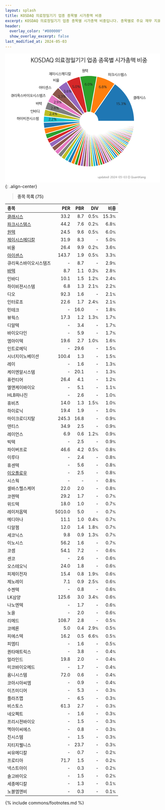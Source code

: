 ```yaml
---
layout: splash
title: KOSDAQ 의료정밀기기 업종 종목별 시가총액 비중
excerpt: KOSDAQ 의료정밀기기 업종 종목별 시가총액 비중입니다. 종목별로 주요 재무 지표를 함께 표시합니다.
header:
  overlay_color: "#800000"
  show_overlay_excerpt: false
last_modified_at: 2024-05-03
---
```



![KOSDAQ 의료정밀기기 업종 종목별 시가총액 비중](/stats/sector/images/kosdaq_업종_의료정밀기기_종목.png){: .align-center}


> **종목 목록 (75)**<a id="list"></a>

| **종목** | **PER** | **PBR** | **DIV** | **비중** |
| :------- | ------: | ------: | ------: | -------: |
| [클래시스](/214150/) | 33.2 | 8.7 | 0.5<small>%</small> | 15.3<small>%</small> |
| [파크시스템스](/140860/) | 44.2 | 7.6 | 0.2<small>%</small> | 6.8<small>%</small> |
| [원텍](/336570/) | 24.5 | 9.6 | 0.5<small>%</small> | 6.0<small>%</small> |
| [제이시스메디칼](/287410/) | 31.9 | 8.3 | - | 5.0<small>%</small> |
| 비올 | 26.4 | 9.9 | 0.2<small>%</small> | 3.6<small>%</small> |
| [아이센스](/099190/) | 143.7 | 1.9 | 0.5<small>%</small> | 3.3<small>%</small> |
| 큐리옥스바이오시스템즈 | - | 8.7 | - | 2.9<small>%</small> |
| [바텍](/043150/) | 8.7 | 1.1 | 0.3<small>%</small> | 2.8<small>%</small> |
| 인바디 | 10.1 | 1.5 | 1.2<small>%</small> | 2.4<small>%</small> |
| 하이비젼시스템 | 6.8 | 1.3 | 2.1<small>%</small> | 2.2<small>%</small> |
| 디오 | 92.3 | 1.6 | - | 2.1<small>%</small> |
| 인터로조 | 22.6 | 1.7 | 2.4<small>%</small> | 2.1<small>%</small> |
| 민테크 | - | 16.0 | - | 1.8<small>%</small> |
| 뷰웍스 | 17.3 | 1.2 | 1.3<small>%</small> | 1.7<small>%</small> |
| 디알텍 | - | 3.4 | - | 1.7<small>%</small> |
| 바이오다인 | - | 5.9 | - | 1.7<small>%</small> |
| 엠아이텍 | 19.6 | 2.7 | 1.0<small>%</small> | 1.6<small>%</small> |
| 인트로메딕 | - | 29.6 | - | 1.5<small>%</small> |
| 시너지이노베이션 | 100.4 | 1.3 | - | 1.5<small>%</small> |
| 레이 | - | 1.6 | - | 1.3<small>%</small> |
| 케이엔알시스템 | - | 20.1 | - | 1.3<small>%</small> |
| 퓨런티어 | 26.4 | 4.1 | - | 1.2<small>%</small> |
| 엘앤케이바이오 | - | 5.1 | - | 1.1<small>%</small> |
| HLB파나진 | - | 2.6 | - | 1.0<small>%</small> |
| 휴비츠 | 14.0 | 1.3 | 1.5<small>%</small> | 1.0<small>%</small> |
| 하이로닉 | 19.4 | 1.9 | - | 1.0<small>%</small> |
| 마이크로디지탈 | 245.3 | 16.8 | - | 0.9<small>%</small> |
| 덴티스 | 34.9 | 2.5 | - | 0.9<small>%</small> |
| 레이언스 | 6.9 | 0.6 | 1.2<small>%</small> | 0.9<small>%</small> |
| 빅텍 | - | 2.5 | - | 0.9<small>%</small> |
| 파이버프로 | 46.6 | 4.2 | 0.5<small>%</small> | 0.8<small>%</small> |
| 이루다 | - | 2.4 | - | 0.8<small>%</small> |
| 휴센텍 | - | 5.6 | - | 0.8<small>%</small> |
| [이오플로우](/294090/) | - | 2.5 | - | 0.8<small>%</small> |
| 시스웍 | - | - | - | 0.8<small>%</small> |
| 셀바스헬스케어 | 22.0 | 2.0 | - | 0.8<small>%</small> |
| 코렌텍 | 29.2 | 1.7 | - | 0.7<small>%</small> |
| 위드텍 | 18.0 | 1.0 | - | 0.7<small>%</small> |
| 레이저옵텍 | 5010.0 | 5.0 | - | 0.7<small>%</small> |
| 메디아나 | 11.1 | 1.0 | 0.4<small>%</small> | 0.7<small>%</small> |
| 디알젬 | 12.0 | 1.4 | 1.8<small>%</small> | 0.7<small>%</small> |
| 세코닉스 | 9.8 | 0.9 | 1.3<small>%</small> | 0.7<small>%</small> |
| 이노시스 | 56.2 | 1.6 | - | 0.7<small>%</small> |
| 코셈 | 54.1 | 7.2 | - | 0.6<small>%</small> |
| 센코 | - | 2.6 | - | 0.6<small>%</small> |
| 오스테오닉 | 24.0 | 1.8 | - | 0.6<small>%</small> |
| 피제이전자 | 15.4 | 0.8 | 1.9<small>%</small> | 0.6<small>%</small> |
| 제노레이 | 7.1 | 0.9 | 2.5<small>%</small> | 0.6<small>%</small> |
| 수젠텍 | - | 0.8 | - | 0.6<small>%</small> |
| LK삼양 | 125.6 | 3.0 | 3.4<small>%</small> | 0.6<small>%</small> |
| 나노엔텍 | - | 1.7 | - | 0.6<small>%</small> |
| 노을 | - | 2.0 | - | 0.6<small>%</small> |
| 리메드 | 108.7 | 2.8 | - | 0.5<small>%</small> |
| 코메론 | 5.0 | 0.4 | 2.9<small>%</small> | 0.5<small>%</small> |
| 피에스텍 | 16.2 | 0.5 | 6.6<small>%</small> | 0.5<small>%</small> |
| 피엠티 | - | 1.6 | - | 0.5<small>%</small> |
| 퀀타매트릭스 | - | 3.8 | - | 0.4<small>%</small> |
| 얼라인드 | 19.8 | 2.0 | - | 0.4<small>%</small> |
| 미코바이오메드 | - | 1.7 | - | 0.4<small>%</small> |
| 옴니시스템 | 72.0 | 0.6 | - | 0.4<small>%</small> |
| 코아시아씨엠 | - | 0.9 | - | 0.4<small>%</small> |
| 이즈미디어 | - | 5.3 | - | 0.3<small>%</small> |
| 플라즈맵 | - | 6.5 | - | 0.3<small>%</small> |
| 비스토스 | 61.3 | 2.7 | - | 0.3<small>%</small> |
| 네오펙트 | - | 1.6 | - | 0.3<small>%</small> |
| 프리시젼바이오 | - | 1.5 | - | 0.3<small>%</small> |
| 멕아이씨에스 | - | 0.8 | - | 0.3<small>%</small> |
| 진시스템 | - | 1.5 | - | 0.3<small>%</small> |
| 지티지웰니스 | - | 23.7 | - | 0.3<small>%</small> |
| 씨유메디칼 | - | 0.7 | - | 0.2<small>%</small> |
| 프로티아 | 71.7 | 1.5 | - | 0.2<small>%</small> |
| 넥스트아이 | - | 0.3 | - | 0.2<small>%</small> |
| 솔고바이오 | - | 1.5 | - | 0.2<small>%</small> |
| 세종메디칼 | - | 1.3 | - | 0.1<small>%</small> |
| 노블엠앤비 | - | 0.3 | - | 0.1<small>%</small> |

{% include commons/footnotes.md %}